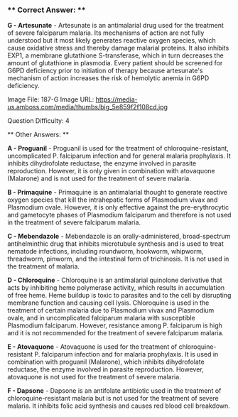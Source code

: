 ### ** Correct Answer: **

**G - Artesunate** - Artesunate is an antimalarial drug used for the treatment of severe falciparum malaria. Its mechanisms of action are not fully understood but it most likely generates reactive oxygen species, which cause oxidative stress and thereby damage malarial proteins. It also inhibits EXP1, a membrane glutathione S-transferase, which in turn decreases the amount of glutathione in plasmodia. Every patient should be screened for G6PD deficiency prior to initiation of therapy because artesunate's mechanism of action increases the risk of hemolytic anemia in G6PD deficiency.

Image File: 187-G
Image URL: https://media-us.amboss.com/media/thumbs/big_5e859f2f108cd.jpg

Question Difficulty: 4

** Other Answers: **

**A - Proguanil** - Proguanil is used for the treatment of chloroquine-resistant, uncomplicated P. falciparum infection and for general malaria prophylaxis. It inhibits dihydrofolate reductase, the enzyme involved in parasite reproduction. However, it is only given in combination with atovaquone (Malarone) and is not used for the treatment of severe malaria.

**B - Primaquine** - Primaquine is an antimalarial thought to generate reactive oxygen species that kill the intrahepatic forms of Plasmodium vivax and Plasmodium ovale. However, it is only effective against the pre-erythrocytic and gametocyte phases of Plasmodium falciparum and therefore is not used in the treatment of severe falciparum malaria.

**C - Mebendazole** - Mebendazole is an orally-administered, broad-spectrum antihelminthic drug that inhibits microtubule synthesis and is used to treat nematode infections, including roundworm, hookworm, whipworm, threadworm, pinworm, and the intestinal form of trichinosis. It is not used in the treatment of malaria.

**D - Chloroquine** - Chloroquine is an antimalarial quinolone derivative that acts by inhibiting heme polymerase activity, which results in accumulation of free heme. Heme buildup is toxic to parasites and to the cell by disrupting membrane function and causing cell lysis. Chloroquine is used in the treatment of certain malaria due to Plasmodium vivax and Plasmodium ovale, and in uncomplicated falciparum malaria with susceptible Plasmodium falciparum. However, resistance among P. falciparum is high and it is not recommended for the treatment of severe falciparum malaria.

**E - Atovaquone** - Atovaquone is used for the treatment of chloroquine-resistant P. falciparum infection and for malaria prophylaxis. It is used in combination with proguanil (Malarone), which inhibits dihydrofolate reductase, the enzyme involved in parasite reproduction. However, atovaquone is not used for the treatment of severe malaria.

**F - Dapsone** - Dapsone is an antifolate antibiotic used in the treatment of chloroquine-resistant malaria but is not used for the treatment of severe malaria. It inhibits folic acid synthesis and causes red blood cell breakdown.

